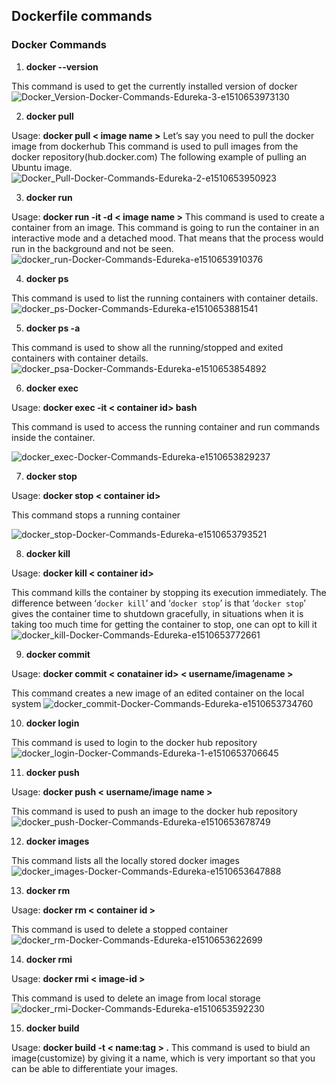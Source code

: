 ## Dockerfile commands
### Docker Commands
1. **docker --version**

This command is used to get the currently installed version of docker
![Docker_Version-Docker-Commands-Edureka-3-e1510653973130](https://d1jnx9ba8s6j9r.cloudfront.net/blog/wp-content/uploads/2017/11/Docker_Version-Docker-Commands-Edureka-3-e1510653973130.png)

2. **docker pull**

Usage: **docker pull < image name >**
Let’s say you need to pull the docker image from dockerhub
This command is used to pull images from the docker repository(hub.docker.com)
The following example of pulling an Ubuntu image.
![Docker_Pull-Docker-Commands-Edureka-2-e1510653950923](https://d1jnx9ba8s6j9r.cloudfront.net/blog/wp-content/uploads/2017/11/Docker_Pull-Docker-Commands-Edureka-2-e1510653950923.png)

3. **docker run**

Usage: **docker run -it -d < image name >**
This command is used to create a container from an image.
This command is going to run the container in an interactive mode and a detached mood. That means that the process would run in the background and not be seen.
![docker_run-Docker-Commands-Edureka-e1510653910376](https://d1jnx9ba8s6j9r.cloudfront.net/blog/wp-content/uploads/2017/11/docker_run-Docker-Commands-Edureka-e1510653910376.png)

4. **docker ps**

This command is used to list the running containers with container details.
![docker_ps-Docker-Commands-Edureka-e1510653881541](https://d1jnx9ba8s6j9r.cloudfront.net/blog/wp-content/uploads/2017/11/docker_ps-Docker-Commands-Edureka-e1510653881541.png)

5. **docker ps -a**

This command is used to show all the running/stopped and exited containers with container details.
![docker_psa-Docker-Commands-Edureka-e1510653854892](https://d1jnx9ba8s6j9r.cloudfront.net/blog/wp-content/uploads/2017/11/docker_psa-Docker-Commands-Edureka-e1510653854892.png)

6. **docker exec**

Usage: **docker exec -it < container id> bash**

This command is used to access the running container and run commands inside the container.

![docker_exec-Docker-Commands-Edureka-e1510653829237](https://d1jnx9ba8s6j9r.cloudfront.net/blog/wp-content/uploads/2017/11/docker_exec-Docker-Commands-Edureka-e1510653829237.png)

7. **docker stop**

Usage: **docker stop < container id>**

This command stops a running container

![docker_stop-Docker-Commands-Edureka-e1510653793521](https://d1jnx9ba8s6j9r.cloudfront.net/blog/wp-content/uploads/2017/11/docker_stop-Docker-Commands-Edureka-e1510653793521.png)

8. **docker kill**

Usage: **docker kill < container id>**

This command kills the container by stopping its execution immediately. The difference between ‘`docker kill`’ and ‘`docker stop`’ is that ‘`docker stop`’ gives the container time to shutdown gracefully, in situations when it is taking too much time for getting the container to stop, one can opt to kill it
![docker_kill-Docker-Commands-Edureka-e1510653772661](https://d1jnx9ba8s6j9r.cloudfront.net/blog/wp-content/uploads/2017/11/docker_kill-Docker-Commands-Edureka-e1510653772661.png)

9. **docker commit**

Usage: **docker commit < conatainer id> < username/imagename >**

This command creates a new image of an edited container on the local system
![docker_commit-Docker-Commands-Edureka-e1510653734760](https://d1jnx9ba8s6j9r.cloudfront.net/blog/wp-content/uploads/2017/11/docker_commit-Docker-Commands-Edureka-e1510653734760.png)

10. **docker login**

This command is used to login to the docker hub repository![docker_login-Docker-Commands-Edureka-1-e1510653706645](https://d1jnx9ba8s6j9r.cloudfront.net/blog/wp-content/uploads/2017/11/docker_login-Docker-Commands-Edureka-1-e1510653706645.png)

11. **docker push**

Usage: **docker push < username/image name >**

This command is used to push an image to the docker hub repository
![docker_push-Docker-Commands-Edureka-e1510653678749](https://d1jnx9ba8s6j9r.cloudfront.net/blog/wp-content/uploads/2017/11/docker_push-Docker-Commands-Edureka-e1510653678749.png)

12. **docker images**

This command lists all the locally stored docker images
![docker_images-Docker-Commands-Edureka-e1510653647888](https://d1jnx9ba8s6j9r.cloudfront.net/blog/wp-content/uploads/2017/11/docker_images-Docker-Commands-Edureka-e1510653647888.png)

13. **docker rm**

Usage: **docker rm < container id >**

This command is used to delete a stopped container
![docker_rm-Docker-Commands-Edureka-e1510653622699](https://d1jnx9ba8s6j9r.cloudfront.net/blog/wp-content/uploads/2017/11/docker_rm-Docker-Commands-Edureka-e1510653622699.png)

14. **docker rmi**

Usage: **docker rmi < image-id >**

This command is used to delete an image from local storage
![docker_rmi-Docker-Commands-Edureka-e1510653592230](https://d1jnx9ba8s6j9r.cloudfront.net/blog/wp-content/uploads/2017/11/docker_rmi-Docker-Commands-Edureka-e1510653592230.png)

15. **docker build**

Usage: **docker build -t < name:tag > .**
This command is used to biuld an image(customize) by giving it a name, which is very important so that you can be able to differentiate your images.